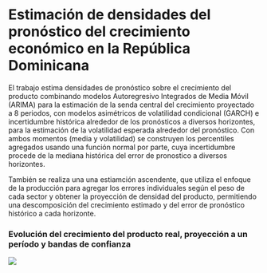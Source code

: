# Estimación de densidades del pronóstico del crecimiento económico en la República Dominicana

El trabajo estima densidades de pronóstico sobre el crecimiento del producto combinando modelos Autoregresivo Integrados de Media Móvil
(ARIMA) para la estimación de la senda central del crecimiento proyectado a 8 periodos, con modelos asimétricos de volatilidad condicional
(GARCH) e incertidumbre histórica alrededor de los pronósticos a diversos horizontes, para la estimación de la volatilidad esperada
alrededor del pronóstico. Con ambos momentos (media y volatilidad) se construyen los percentiles agregados usando una función normal
por parte, cuya incertidumbre procede de la mediana histórica del error de pronostico a diversos horizontes. 

También se realiza una una estiamción ascendente, que utiliza el enfoque de la producción para agregar los errores individuales según el peso de cada sector y obtener la proyección de densidad del producto, permitiendo una descomposición del crecimiento estimado y del error de pronóstico histórico a cada horizonte.

### Evolución del crecimiento del producto real, proyección a un período y bandas de confianza

![](graficos/gird_fanplot_sectores.png)
